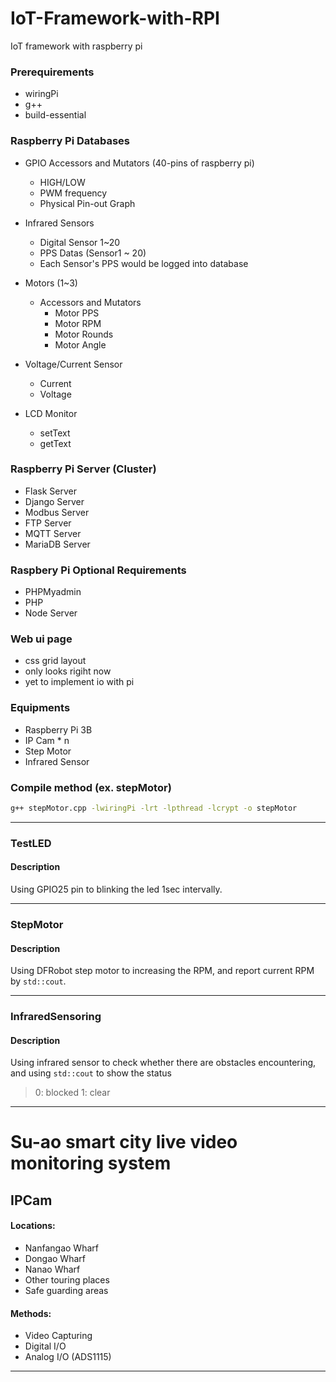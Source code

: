 # IoT-Framework-with-RPI
IoT framework with raspberry pi

### Prerequirements
- wiringPi
- g++
- build-essential
### Raspberry Pi Databases
* GPIO Accessors and Mutators (40-pins of raspberry pi)
  - HIGH/LOW
  - PWM frequency
  - Physical Pin-out Graph
  
* Infrared Sensors
  - Digital Sensor 1~20
  - PPS Datas (Sensor1 ~ 20)
  - Each Sensor's PPS would be logged into database
  
* Motors (1~3)
  - Accessors and Mutators
    - Motor PPS
    - Motor RPM
    - Motor Rounds
    - Motor Angle

* Voltage/Current Sensor
  - Current
  - Voltage

* LCD Monitor
  - setText
  - getText
  
### Raspberry Pi Server (Cluster)
- Flask Server
- Django Server
- Modbus Server
- FTP Server
- MQTT Server
- MariaDB Server
### Raspbery Pi Optional Requirements
- PHPMyadmin
- PHP
- Node Server
### Web ui page
- css grid layout
- only looks rigiht now
- yet to implement io with pi
### Equipments
- Raspberry Pi 3B
- IP Cam * n
- Step Motor
- Infrared Sensor

### Compile method (ex. stepMotor)
```bash
g++ stepMotor.cpp -lwiringPi -lrt -lpthread -lcrypt -o stepMotor
```
***
### TestLED
#### Description
Using GPIO25 pin to blinking the led 1sec intervally.
***
### StepMotor
#### Description
Using DFRobot step motor to increasing the RPM, and report current RPM by ```std::cout```.
***
### InfraredSensoring
#### Description
Using infrared sensor to check whether there are obstacles encountering, and using ```std::cout``` to show the status
> 0: blocked
> 1: clear
***
# Su-ao smart city live video monitoring system
## IPCam
#### Locations:
- Nanfangao Wharf
- Dongao Wharf
- Nanao Wharf
- Other touring places
- Safe guarding areas

#### Methods:
- Video Capturing
- Digital I/O
- Analog I/O (ADS1115)
***

